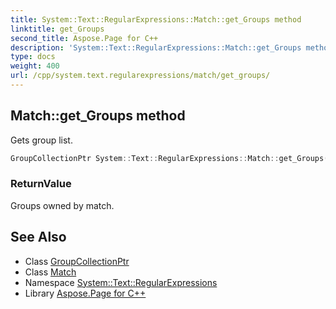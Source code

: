 ```yaml
---
title: System::Text::RegularExpressions::Match::get_Groups method
linktitle: get_Groups
second_title: Aspose.Page for C++
description: 'System::Text::RegularExpressions::Match::get_Groups method. Gets group list in C++.'
type: docs
weight: 400
url: /cpp/system.text.regularexpressions/match/get_groups/
---
```

## Match::get_Groups method


Gets group list.

```cpp
GroupCollectionPtr System::Text::RegularExpressions::Match::get_Groups()
```


### ReturnValue

Groups owned by match.

## See Also

* Class [GroupCollectionPtr](../../groupcollectionptr/)
* Class [Match](../)
* Namespace [System::Text::RegularExpressions](../../)
* Library [Aspose.Page for C++](../../../)
